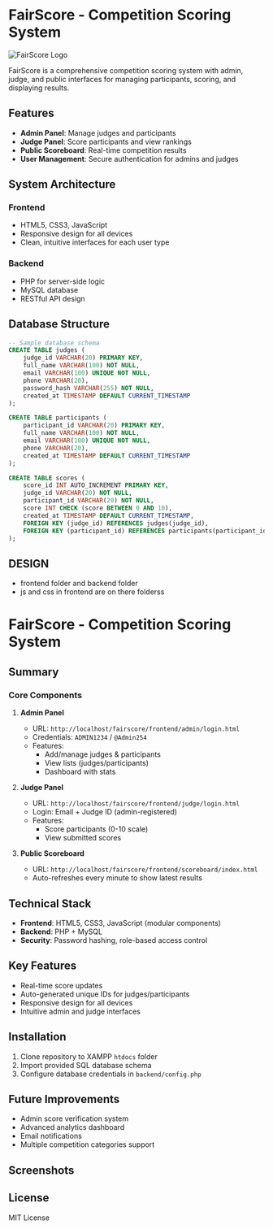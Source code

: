 # FairScore - Competition Scoring System

![FairScore Logo](https://via.placeholder.com/150x50?text=FairScore)

FairScore is a comprehensive competition scoring system with admin, judge, and public interfaces for managing participants, scoring, and displaying results.

## Features

- **Admin Panel**: Manage judges and participants
- **Judge Panel**: Score participants and view rankings
- **Public Scoreboard**: Real-time competition results
- **User Management**: Secure authentication for admins and judges

## System Architecture

### Frontend
- HTML5, CSS3, JavaScript
- Responsive design for all devices
- Clean, intuitive interfaces for each user type

### Backend
- PHP for server-side logic
- MySQL database
- RESTful API design

## Database Structure

```sql
-- Sample database schema
CREATE TABLE judges (
    judge_id VARCHAR(20) PRIMARY KEY,
    full_name VARCHAR(100) NOT NULL,
    email VARCHAR(100) UNIQUE NOT NULL,
    phone VARCHAR(20),
    password_hash VARCHAR(255) NOT NULL,
    created_at TIMESTAMP DEFAULT CURRENT_TIMESTAMP
);

CREATE TABLE participants (
    participant_id VARCHAR(20) PRIMARY KEY,
    full_name VARCHAR(100) NOT NULL,
    email VARCHAR(100) UNIQUE NOT NULL,
    phone VARCHAR(20),
    created_at TIMESTAMP DEFAULT CURRENT_TIMESTAMP
);

CREATE TABLE scores (
    score_id INT AUTO_INCREMENT PRIMARY KEY,
    judge_id VARCHAR(20) NOT NULL,
    participant_id VARCHAR(20) NOT NULL,
    score INT CHECK (score BETWEEN 0 AND 10),
    created_at TIMESTAMP DEFAULT CURRENT_TIMESTAMP,
    FOREIGN KEY (judge_id) REFERENCES judges(judge_id),
    FOREIGN KEY (participant_id) REFERENCES participants(participant_id)
); 
```

## DESIGN
 - frontend folder and backend folder
 - js and css in frontend are on there folderss
 
 # FairScore - Competition Scoring System
## Summary

### Core Components
1. **Admin Panel**  
   - URL: `http://localhost/fairscore/frontend/admin/login.html`  
   - Credentials: `ADMIN1234` / `@Admin254`  
   - Features:  
     - Add/manage judges & participants  
     - View lists (judges/participants)  
     - Dashboard with stats  

2. **Judge Panel**  
   - URL: `http://localhost/fairscore/frontend/judge/login.html`  
   - Login: Email + Judge ID (admin-registered)  
   - Features:  
     - Score participants (0-10 scale)  
     - View submitted scores  

3. **Public Scoreboard**  
   - URL: `http://localhost/fairscore/frontend/scoreboard/index.html`  
   - Auto-refreshes every minute to show latest results  

## Technical Stack
- **Frontend**: HTML5, CSS3, JavaScript (modular components)
- **Backend**: PHP + MySQL
- **Security**: Password hashing, role-based access control

## Key Features
- Real-time score updates
- Auto-generated unique IDs for judges/participants
- Responsive design for all devices
- Intuitive admin and judge interfaces

## Installation
1. Clone repository to XAMPP `htdocs` folder
2. Import provided SQL database schema
3. Configure database credentials in `backend/config.php`

## Future Improvements
- Admin score verification system
- Advanced analytics dashboard
- Email notifications
- Multiple competition categories support

## Screenshots

## License
MIT License
